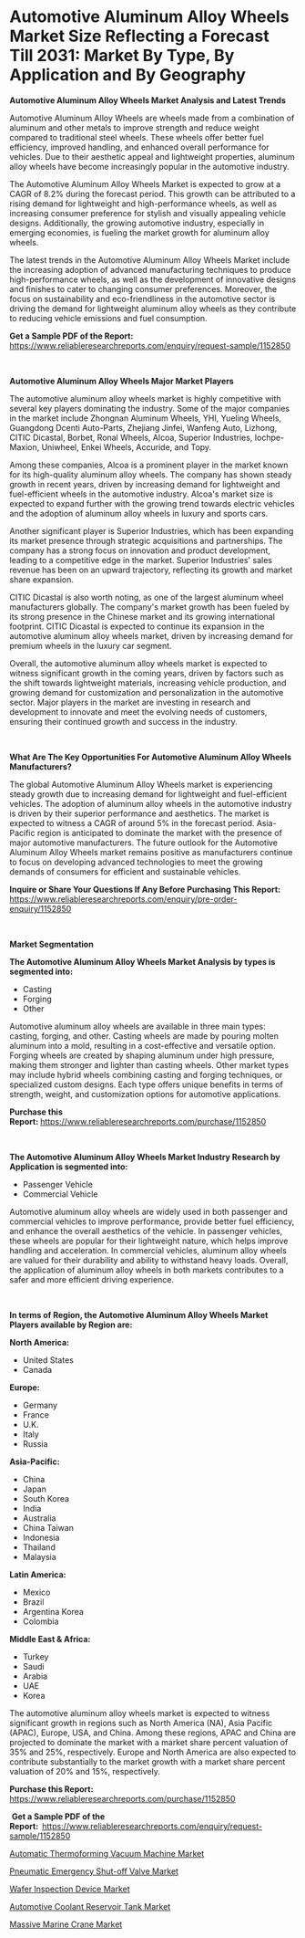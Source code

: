 <p><h1>Automotive Aluminum Alloy Wheels Market Size Reflecting a Forecast Till 2031: Market By Type, By Application and By Geography</h1></p><p><strong>Automotive Aluminum Alloy Wheels Market Analysis and Latest Trends</strong></p>
<p><p>Automotive Aluminum Alloy Wheels are wheels made from a combination of aluminum and other metals to improve strength and reduce weight compared to traditional steel wheels. These wheels offer better fuel efficiency, improved handling, and enhanced overall performance for vehicles. Due to their aesthetic appeal and lightweight properties, aluminum alloy wheels have become increasingly popular in the automotive industry.</p><p>The Automotive Aluminum Alloy Wheels Market is expected to grow at a CAGR of 8.2% during the forecast period. This growth can be attributed to a rising demand for lightweight and high-performance wheels, as well as increasing consumer preference for stylish and visually appealing vehicle designs. Additionally, the growing automotive industry, especially in emerging economies, is fueling the market growth for aluminum alloy wheels.</p><p>The latest trends in the Automotive Aluminum Alloy Wheels Market include the increasing adoption of advanced manufacturing techniques to produce high-performance wheels, as well as the development of innovative designs and finishes to cater to changing consumer preferences. Moreover, the focus on sustainability and eco-friendliness in the automotive sector is driving the demand for lightweight aluminum alloy wheels as they contribute to reducing vehicle emissions and fuel consumption.</p></p>
<p><strong>Get a Sample PDF of the Report:&nbsp;</strong> <a href="https://www.reliableresearchreports.com/enquiry/request-sample/1152850">https://www.reliableresearchreports.com/enquiry/request-sample/1152850</a></p>
<p>&nbsp;</p>
<p><strong>Automotive Aluminum Alloy Wheels Major Market Players</strong></p>
<p><p>The automotive aluminum alloy wheels market is highly competitive with several key players dominating the industry. Some of the major companies in the market include Zhongnan Aluminum Wheels, YHI, Yueling Wheels, Guangdong Dcenti Auto-Parts, Zhejiang Jinfei, Wanfeng Auto, Lizhong, CITIC Dicastal, Borbet, Ronal Wheels, Alcoa, Superior Industries, Iochpe-Maxion, Uniwheel, Enkei Wheels, Accuride, and Topy.</p><p>Among these companies, Alcoa is a prominent player in the market known for its high-quality aluminum alloy wheels. The company has shown steady growth in recent years, driven by increasing demand for lightweight and fuel-efficient wheels in the automotive industry. Alcoa's market size is expected to expand further with the growing trend towards electric vehicles and the adoption of aluminum alloy wheels in luxury and sports cars.</p><p>Another significant player is Superior Industries, which has been expanding its market presence through strategic acquisitions and partnerships. The company has a strong focus on innovation and product development, leading to a competitive edge in the market. Superior Industries' sales revenue has been on an upward trajectory, reflecting its growth and market share expansion.</p><p>CITIC Dicastal is also worth noting, as one of the largest aluminum wheel manufacturers globally. The company's market growth has been fueled by its strong presence in the Chinese market and its growing international footprint. CITIC Dicastal is expected to continue its expansion in the automotive aluminum alloy wheels market, driven by increasing demand for premium wheels in the luxury car segment.</p><p>Overall, the automotive aluminum alloy wheels market is expected to witness significant growth in the coming years, driven by factors such as the shift towards lightweight materials, increasing vehicle production, and growing demand for customization and personalization in the automotive sector. Major players in the market are investing in research and development to innovate and meet the evolving needs of customers, ensuring their continued growth and success in the industry.</p></p>
<p>&nbsp;</p>
<p><strong>What Are The Key Opportunities For Automotive Aluminum Alloy Wheels Manufacturers?</strong></p>
<p><p>The global Automotive Aluminum Alloy Wheels market is experiencing steady growth due to increasing demand for lightweight and fuel-efficient vehicles. The adoption of aluminum alloy wheels in the automotive industry is driven by their superior performance and aesthetics. The market is expected to witness a CAGR of around 5% in the forecast period. Asia-Pacific region is anticipated to dominate the market with the presence of major automotive manufacturers. The future outlook for the Automotive Aluminum Alloy Wheels market remains positive as manufacturers continue to focus on developing advanced technologies to meet the growing demands of consumers for efficient and sustainable vehicles.</p></p>
<p><strong>Inquire or Share Your Questions If Any Before Purchasing This Report:</strong> <a href="https://www.reliableresearchreports.com/enquiry/pre-order-enquiry/1152850">https://www.reliableresearchreports.com/enquiry/pre-order-enquiry/1152850</a></p>
<p>&nbsp;</p>
<p><strong>Market Segmentation</strong></p>
<p><strong>The Automotive Aluminum Alloy Wheels Market Analysis by types is segmented into:</strong></p>
<p><ul><li>Casting</li><li>Forging</li><li>Other</li></ul></p>
<p><p>Automotive aluminum alloy wheels are available in three main types: casting, forging, and other. Casting wheels are made by pouring molten aluminum into a mold, resulting in a cost-effective and versatile option. Forging wheels are created by shaping aluminum under high pressure, making them stronger and lighter than casting wheels. Other market types may include hybrid wheels combining casting and forging techniques, or specialized custom designs. Each type offers unique benefits in terms of strength, weight, and customization options for automotive applications.</p></p>
<p><strong>Purchase this Report:&nbsp;</strong><a href="https://www.reliableresearchreports.com/purchase/1152850">https://www.reliableresearchreports.com/purchase/1152850</a></p>
<p>&nbsp;</p>
<p><strong>The Automotive Aluminum Alloy Wheels Market Industry Research by Application is segmented into:</strong></p>
<p><ul><li>Passenger Vehicle</li><li>Commercial Vehicle</li></ul></p>
<p><p>Automotive aluminum alloy wheels are widely used in both passenger and commercial vehicles to improve performance, provide better fuel efficiency, and enhance the overall aesthetics of the vehicle. In passenger vehicles, these wheels are popular for their lightweight nature, which helps improve handling and acceleration. In commercial vehicles, aluminum alloy wheels are valued for their durability and ability to withstand heavy loads. Overall, the application of aluminum alloy wheels in both markets contributes to a safer and more efficient driving experience.</p></p>
<p>&nbsp;</p>
<p><strong>In terms of Region, the Automotive Aluminum Alloy Wheels Market Players available by Region are:</strong></p>
<p>
    <p> <strong> North America: </strong>
        <ul>
            <li>United States</li>
            <li>Canada</li>
        </ul>
        </p> 
    <p> <strong> Europe: </strong>
        <ul>
            <li>Germany</li>
            <li>France</li>
            <li>U.K.</li>
            <li>Italy</li>
            <li>Russia</li>
        </ul>
        </p> 
    <p> <strong> Asia-Pacific: </strong>
        <ul>
            <li>China</li>
            <li>Japan</li>
            <li>South Korea</li>
            <li>India</li>
            <li>Australia</li>
            <li>China Taiwan</li>
            <li>Indonesia</li>
            <li>Thailand</li>
            <li>Malaysia</li>
        </ul>
        </p> 
    <p> <strong> Latin America: </strong>
        <ul>
            <li>Mexico</li>
            <li>Brazil</li>
            <li>Argentina Korea</li>
            <li>Colombia</li>
        </ul>
        </p> 
    <p> <strong> Middle East & Africa: </strong>
        <ul>
            <li>Turkey</li>
            <li>Saudi</li>
            <li>Arabia</li>
            <li>UAE</li>
            <li>Korea</li>
        </ul>
    </p>
    </p>
<p><p>The automotive aluminum alloy wheels market is expected to witness significant growth in regions such as North America (NA), Asia Pacific (APAC), Europe, USA, and China. Among these regions, APAC and China are projected to dominate the market with a market share percent valuation of 35% and 25%, respectively. Europe and North America are also expected to contribute substantially to the market growth with a market share percent valuation of 20% and 15%, respectively.</p></p>
<p><strong>Purchase this Report: </strong><a href="https://www.reliableresearchreports.com/purchase/1152850">https://www.reliableresearchreports.com/purchase/1152850</a></p>
<p>&nbsp;<strong>Get a Sample PDF of the Report:&nbsp;&nbsp;</strong><a href="https://www.reliableresearchreports.com/enquiry/request-sample/1152850">https://www.reliableresearchreports.com/enquiry/request-sample/1152850</a></p>
<p><strong></strong></p>
<p><p><a href="https://medium.com/p/a32af8f284b6/edit">Automatic Thermoforming Vacuum Machine Market</a></p><p><a href="https://medium.com/p/b984fe07ce93/edit">Pneumatic Emergency Shut-off Valve Market</a></p><p><a href="https://medium.com/p/b1486dedf0c5/edit">Wafer Inspection Device Market</a></p><p><a href="https://medium.com/p/bc24a341bf5d/edit">Automotive Coolant Reservoir Tank Market</a></p><p><a href="https://medium.com/p/25bc24c7b68a/edit">Massive Marine Crane Market</a></p></p>